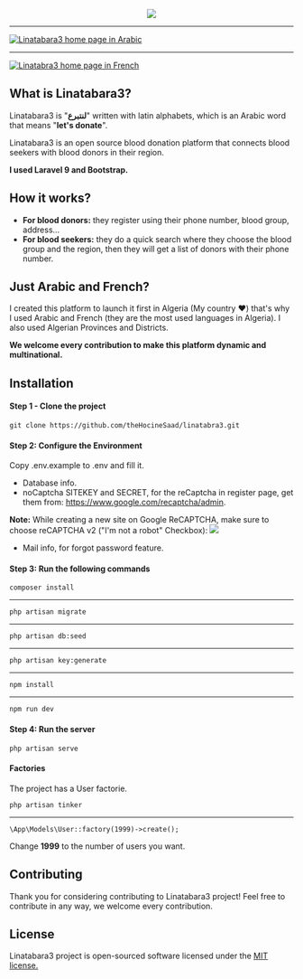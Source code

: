 <p align="center"><a href="https://github.com/theHocineSaad/linatabra3" target="_blank"><img src="https://i.imgur.com/pU6Uatt.png"></a></p>


------------


[![Linatabara3 home page in Arabic](https://i.imgur.com/1YJgkVT.png "Linatabara3 home page in Arabic")](https://github.com/theHocineSaad/linatabra3 "Linatabara3 home page in Arabic")


------------


[![Linatabra3 home page in French](https://i.imgur.com/MvmhgHc.png "Linatabra3 home page in French")](https://github.com/theHocineSaad/linatabra3 "Linatabra3 home page in French")

## What is Linatabara3?
Linatabara3 is "**لنتبرع**" written with latin alphabets, which is an Arabic word that means "**let's donate**".

Linatabara3 is an open source blood donation platform that connects blood seekers with blood donors in their region.

**I used Laravel 9 and Bootstrap.**

## How it works?
- **For blood donors:** they register using their phone number, blood group, address...
- **For blood seekers:** they do a quick search where they choose the blood group and the region, then they will get a list of donors with their phone number.

## Just Arabic and French?
I created this platform to launch it first in Algeria (My country ❤) that's why I used Arabic and French (they are the most used languages in Algeria).
I also used Algerian Provinces and Districts.

**We welcome every contribution to make this platform dynamic and multinational.**

## Installation
#### Step 1 - Clone the project
    git clone https://github.com/theHocineSaad/linatabra3.git

#### Step 2: Configure the Environment
Copy .env.example to .env and fill it.
- Database info.
- noCaptcha SITEKEY and SECRET, for the reCaptcha in register page, get them from: https://www.google.com/recaptcha/admin.

**Note:** While creating a new site on Google ReCAPTCHA, make sure to choose reCAPTCHA v2 ("I'm not a robot" Checkbox):
[<img src="https://i.imgur.com/u1ngDam.png">](https://i.imgur.com/u1ngDam.png)

- Mail info, for forgot password feature.

#### Step 3: Run the following commands
    composer install

------------

    php artisan migrate


------------


    php artisan db:seed

------------

    php artisan key:generate

------------

    npm install

------------

    npm run dev

#### Step 4: Run the server
    php artisan serve

#### Factories
The project has a User factorie.

    php artisan tinker

------------

    \App\Models\User::factory(1999)->create();

Change **1999** to the number of users you want.

## Contributing
Thank you for considering contributing to Linatabara3 project! Feel free to contribute in any way, we welcome every contribution.

## License
Linatabara3 project is open-sourced software licensed under the [MIT license.](https://github.com/theHocineSaad/linatabra3/blob/main/LICENSE "MIT license.")
